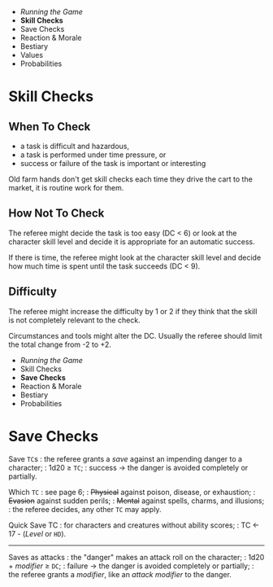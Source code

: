 
<!-- .margin.compass -->
* _Running the Game_
* **Skill Checks**
* Save Checks
* Reaction & Morale
* Bestiary
* Values
* Probabilities


# Skill Checks


## When To Check

* a task is difficult and hazardous,
* a task is performed under time pressure, or
* success or failure of the task is important or interesting

Old farm hands don't get skill checks each time they drive the cart to the market, it is routine work for them.


## How Not To Check

The referee might decide the task is too easy (DC < 6) or look at the character skill level and decide it is appropriate for an automatic success.

If there is time, the referee might look at the character skill level and decide how much time is spent until the task succeeds (DC < 9).


## Difficulty

The referee might increase the difficulty by 1 or 2 if they think that the skill is not completely relevant to the check.

Circumstances and tools might alter the DC. Usually the referee should limit the total change from -2 to +2.

<!-- PAGE BREAK rchecks -->


<!-- .margin.compass -->
* _Running the Game_
* Skill Checks
* **Save Checks**
* Reaction & Morale
* Bestiary
* Probabilities


# Save Checks

Save `TC`s
: the referee grants a _save_ against an impending danger to a character;
: 1d20 ≥ `TC`;
: success → the danger is avoided completely or partially.

Which `TC`
: see page 6;
: ~~Physical~~ against poison, disease, or exhaustion;
: ~~Evasion~~ against sudden perils;
: ~~Mental~~ against spells, charms, and illusions;
: the referee decides, any other `TC` may apply.

Quick Save TC
: for characters and creatures without ability scores;
: TC ← 17 - (_Level_ or `HD`).

<hr/>

Saves as attacks
: the "danger" makes an attack roll on the character;
: 1d20 + _modifier_ ≥ `DC`;
: failure → the danger is avoided completely or partially;
: the referee grants a _modifier_, like an _attack modifier_ to the danger.

